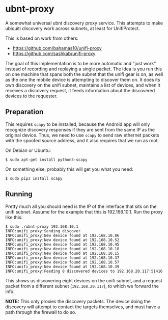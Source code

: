 ubnt-proxy
==========

A somewhat universal ubnt discovery proxy service. This attempts to make ubiquiti discovery
work across subnets, at least for UnifiProtect.

This is based on work from others:

 * https://github.com/bahamas10/unifi-proxy
 * https://github.com/sashkab/unifi-proxy

 The goal of this implementation is to be more automatic and "just
 work" instead of recording and replaying a single packet. The idea is
 you run this on one machine that spans both the subnet that the unifi
 gear is on, as well as the one the mobile device is attempting to
 discover them on. It does its own discovery on the unifi subnet,
 maintains a list of devices, and when it receives a discovery
 request, it feeds information about the discovered devices to the
 requester.
 
 Preparation
 -----------
 
 This requires `scapy` to be installed, because the Android app will
 only recognize discovery responses if they are sent from the same IP
 as the original device. Thus, we need to use `scapy` to send raw
 ethernet packets with the spoofed source address, and it also
 requires that we run as root.
 
 On Debian or Ubuntu:
 
 ``` console
 $ sudo apt-get install python3-scapy
 ```
 
 On something else, probably this will get you what you need:
 
 ```console
 $ sudo pip3 install scapy
 ```
 
 Running
 -------
 
 Pretty much all you should need is the IP of the interface that sits
 on the unifi subnet. Assume for the example that this is
 192.168.10.1. Run the proxy like this:
 
 ``` console
$ sudo ./ubnt-proxy 192.168.10.1
INFO:unifi_proxy:Sending discover
INFO:unifi_proxy:New device found at 192.168.10.86
INFO:unifi_proxy:New device found at 192.168.10.52
INFO:unifi_proxy:New device found at 192.168.10.45
INFO:unifi_proxy:New device found at 192.168.10.18
INFO:unifi_proxy:New device found at 192.168.10.15
INFO:unifi_proxy:New device found at 192.168.10.37
INFO:unifi_proxy:New device found at 192.168.10.57
INFO:unifi_proxy:New device found at 192.168.10.39
INFO:unifi_proxy:Feeding 8 discovered devices to 192.168.20.117:51416
```

This shows us discovering eight devices on the unifi subnet, and a
request packet from a different subnet (`192.168.20.117`), to which we
forward the info.

**NOTE:** This only proxies the discovery packets. The device doing
the discovery will attempt to contact the targets themselves, and must
have a path through the firewall to do so.
